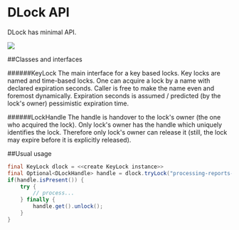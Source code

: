 # DLock API

DLock has minimal API. 

<img src="https://github.com/pmalirz/dlock/blob/master/dlock-api/doc/images/dlock-keylock-api.png">

##Classes and interfaces

######KeyLock
The main interface for a key based locks. Key locks are named and time-based locks. 
One can acquire a lock by a name with declared expiration seconds.
Caller is free to make the name even and foremost dynamically.
Expiration seconds is assumed / predicted (by the lock's owner) pessimistic expiration time.

######LockHandle
The handle is handover to the lock's owner (the one who acquired the lock).
Only lock's owner has the handle which uniquely identifies the lock.
Therefore only lock's owner can release it (still, the lock may expire before it is explicitly released).

##Usual usage

```java
final KeyLock dlock = <<create KeyLock instance>>
final Optional<DLockHandle> handle = dlock.tryLock("processing-reports-125", 300);
if(handle.isPresent()) {
    try {
        // process...
    } finally {
        handle.get().unlock();
    }
}
```